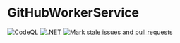 # GitHubWorkerService
[![CodeQL](https://github.com/gabriel-rodriguezcastellini/GitHubWorkerService/actions/workflows/github-code-scanning/codeql/badge.svg)](https://github.com/gabriel-rodriguezcastellini/GitHubWorkerService/actions/workflows/github-code-scanning/codeql)
[![.NET](https://github.com/gabriel-rodriguezcastellini/GitHubWorkerService/actions/workflows/dotnet.yml/badge.svg)](https://github.com/gabriel-rodriguezcastellini/GitHubWorkerService/actions/workflows/dotnet.yml)
[![Mark stale issues and pull requests](https://github.com/gabriel-rodriguezcastellini/GitHubWorkerService/actions/workflows/stale.yml/badge.svg)](https://github.com/gabriel-rodriguezcastellini/GitHubWorkerService/actions/workflows/stale.yml)
